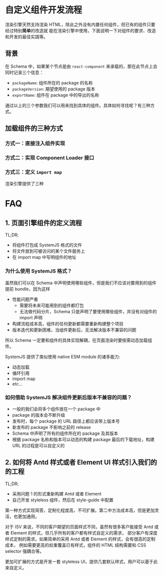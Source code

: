 # 自定义组件开发流程

渲染引擎天然支持渲染 HTML，除此之外没有内置任何组件，但已有的组件只要经过特别**简单**的改造就
能在渲染引擎中使用，下面说明一下对组件的要求、改造和开发的最佳实践等。

## 背景

在 Schema 中，如果某个节点是由 `react-component` 来承载的，那在此节点上会同时记录三个信息：

- `packageName`: 组件所在的 package 的名称
- `packageVersion`: 期望使用的 package 版本
- `exportName`: 组件在 package 中的导出的名称

通过以上的三个参数我们可以用来找到具体的组件。具体如何寻找呢？有三种方式。

## 加载组件的三种方式

### 方式一：直接注入组件实现

### 方式二：实现 Component Loader 接口

### 方式三：定义 `import map`


渲染引擎提供了三种

# FAQ

## 1. 页面引擎组件的定义流程

TL;DR;

- 将组件打包成 SystemJS 格式的文件
- 将文件放到可被访问的某个文件服务上
- 在 import map 中写明组件的地址


### 为什么使用 SystemJS 格式？

虽然我们可以在 Schema 中声明使用哪些组件，但是我们不应该对要用到的组件提前 bundle，因为这样

- 性能问题严重
  - 需要将未来可能用到的组件都打包
  - 无法做代码分片，Schema 只是声明了要使用哪些组件，并没有对组件的 import 声明
- 构建流程成本高，组件的任何更新都需要重新构建整个项目
- 版本迭代和更新困难，当组件更新后，无法解决版本不兼容的问题

所以 Schema 一定要和组件的具体实现解耦，在页面渲染时要按需动态加载组件。

SystemJS 提供了类似使用 native ESM module 的诸多能力:

- 动态加载
- 循环引用
- import map
- etc...

### 如何借助 SystemJS 解决组件更新后版本不兼容的问题？

- 一般的我们会将多个组件放在一个 package 中
- package 的版本会不断升级
- 发布时，每个 package 的 URL 路径上都应该带上版本号
- 新发布的 package 不影响之前的 release
- Schema 中声明了所有的组件所在的 package 及其版本
- 根据 package 名称和版本可以动态的构建 package 最后的下载地址，构建 URL 的过程是可以自定义的

## 2. 如何将 Antd 样式或者 Element UI 样式引入我们的的工程

TL;DR;

- 采用问题 1 的形式重新构建 Antd 或者 Element
- 自己开发 styleless 组件，然后在 style-guide 中配置

第一种方式实现简答，定制化程度高，不可扩展。第二中方法成本高，但是更加灵活，也更加通用。

对于 ISV 来说，不同的客户期望的页面样式不同，虽然有很多客户能接受 Antd 或者 Element 的样式，但几乎所有的客户都有样式自定义的需求，
部分客户有深度样式定制的需求。如果简单的采用 Antd 或者 Element 的样式，会有很高的定制成本，
例如需要更高的权重覆盖已有样式，组件的 HTML 结构需要和 CSS selector 强耦合等。

更加可扩展的方式是开发一套 styleless UI，提供几套默认样式，用户可以基于此来自定义。
